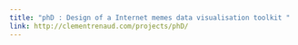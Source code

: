 ```yaml
---
title: "phD : Design of a Internet memes data visualisation toolkit "
link: http://clementrenaud.com/projects/phD/
---
```

